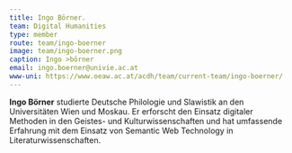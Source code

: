 ```yaml
---
title: Ingo Börner.
team: Digital Humanities
type: member
route: team/ingo-boerner
image: team/ingo-boerner.png
caption: Ingo >börner
email: ingo.boerner@univie.ac.at
www-uni: https://www.oeaw.ac.at/acdh/team/current-team/ingo-boerner/
---
```


**Ingo Börner** studierte Deutsche Philologie und Slawistik an den Universitäten Wien und Moskau.
Er erforscht den Einsatz digitaler Methoden in den Geistes- und Kulturwissenschaften und hat umfassende Erfahrung mit dem Einsatz von Semantic Web Technology in Literaturwissenschaften.
<!-- more -->
